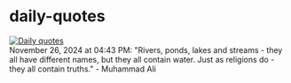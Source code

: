 # daily-quotes
[![Daily quotes](https://github.com/ceepu8/daily-quotes/actions/workflows/daily-quote.yml/badge.svg)](https://github.com/ceepu8/daily-quotes/actions/workflows/daily-quote.yml)<br/>
November 26, 2024 at 04:43 PM: "Rivers, ponds, lakes and streams - they all have different names, but they all contain water. Just as religions do - they all contain truths." - Muhammad Ali
